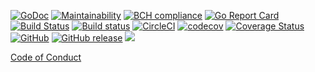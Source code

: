 [![GoDoc](https://godoc.org/github.com/sevenate/letitgo?status.svg)](https://godoc.org/github.com/sevenate/letitgo) [![Maintainability](https://api.codeclimate.com/v1/badges/b9f65985b730b2a6732f/maintainability)](https://codeclimate.com/github/sevenate/letitgo/maintainability) [![BCH compliance](https://bettercodehub.com/edge/badge/sevenate/letitgo?branch=master)](https://bettercodehub.com/) [![Go Report Card](https://goreportcard.com/badge/github.com/sevenate/letitgo)](https://goreportcard.com/report/github.com/sevenate/letitgo) [![Build Status](https://travis-ci.org/sevenate/letitgo.svg?branch=master)](https://travis-ci.org/sevenate/letitgo) [![Build status](https://ci.appveyor.com/api/projects/status/xupwep6vdtjborv3?svg=true)](https://ci.appveyor.com/project/sevenate/letitgo) [![CircleCI](https://circleci.com/gh/sevenate/letitgo.svg?style=svg)](https://circleci.com/gh/sevenate/letitgo) [![codecov](https://codecov.io/gh/sevenate/letitgo/branch/master/graph/badge.svg)](https://codecov.io/gh/sevenate/letitgo) [![Coverage Status](https://coveralls.io/repos/github/sevenate/letitgo/badge.svg)](https://coveralls.io/github/sevenate/letitgo) [![GitHub](https://img.shields.io/github/license/mashape/apistatus.svg)](https://github.com/sevenate/letitgo/blob/master/LICENSE) [![GitHub release](https://img.shields.io/github/release/sevenate/letitgo.svg)](https://github.com/sevenate/letitgo/releases) [![](https://tokei.rs/b1/github/sevenate/letitgo?category=code)](https://github.com/sevenate/letitgo)

[Code of Conduct](CODE_OF_CONDUCT.md)
